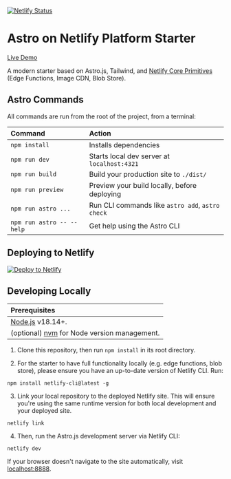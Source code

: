[![Netlify Status](https://api.netlify.com/api/v1/badges/d58fc062-1265-45c3-8a37-0fba83e4cf6f/deploy-status)](https://app.netlify.com/projects/kaptainkavern/deploys)
# Astro on Netlify Platform Starter

[Live Demo](https://kaptainkavern.netlify.app/)

A modern starter based on Astro.js, Tailwind, and [Netlify Core Primitives](https://docs.netlify.com/core/overview/#develop) (Edge Functions, Image CDN, Blob Store).

## Astro Commands

All commands are run from the root of the project, from a terminal:

| Command                   | Action                                           |
| :------------------------ | :----------------------------------------------- |
| `npm install`             | Installs dependencies                            |
| `npm run dev`             | Starts local dev server at `localhost:4321`      |
| `npm run build`           | Build your production site to `./dist/`          |
| `npm run preview`         | Preview your build locally, before deploying     |
| `npm run astro ...`       | Run CLI commands like `astro add`, `astro check` |
| `npm run astro -- --help` | Get help using the Astro CLI                     |

## Deploying to Netlify

[![Deploy to Netlify](https://www.netlify.com/img/deploy/button.svg)](https://app.netlify.com/start/deploy?repository=https://github.com/netlify-templates/astro-platform-starter)

## Developing Locally

| Prerequisites                                                                |
| :--------------------------------------------------------------------------- |
| [Node.js](https://nodejs.org/) v18.14+.                                      |
| (optional) [nvm](https://github.com/nvm-sh/nvm) for Node version management. |

1. Clone this repository, then run `npm install` in its root directory.

2. For the starter to have full functionality locally (e.g. edge functions, blob store), please ensure you have an up-to-date version of Netlify CLI. Run:

```
npm install netlify-cli@latest -g
```

3. Link your local repository to the deployed Netlify site. This will ensure you're using the same runtime version for both local development and your deployed site.

```
netlify link
```

4. Then, run the Astro.js development server via Netlify CLI:

```
netlify dev
```

If your browser doesn't navigate to the site automatically, visit [localhost:8888](http://localhost:8888).
